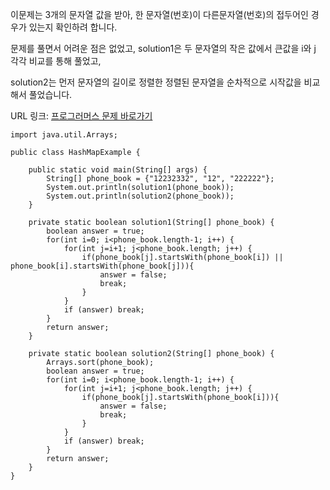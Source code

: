 이문제는 3개의 문자열 값을 받아, 한 문자열(번호)이 다른문자열(번호)의 접두어인 경우가 있는지 확인하려 합니다.

문제를 풀면서 어려운 점은 없었고, solution1은 두 문자열의 작은 값에서 큰값을 i와 j 각각 비교를 통해 풀었고, 

solution2는 먼저 문자열의 길이로 정렬한 정렬된 문자열을 순차적으로 시작값을 비교해서 풀었습니다.

URL 링크: [프로그러머스 문제 바로가기](https://programmers.co.kr/learn/courses/30/lessons/42577?language=java)

```{.java}
import java.util.Arrays;

public class HashMapExample {

    public static void main(String[] args) {
        String[] phone_book = {"12232332", "12", "222222"};
        System.out.println(solution1(phone_book));
        System.out.println(solution2(phone_book));
    }

    private static boolean solution1(String[] phone_book) {
        boolean answer = true;
        for(int i=0; i<phone_book.length-1; i++) {
            for(int j=i+1; j<phone_book.length; j++) {
                if(phone_book[j].startsWith(phone_book[i]) || phone_book[i].startsWith(phone_book[j])){
                    answer = false;
                    break;
                }
            }
            if (answer) break;
        }
        return answer;
    }

    private static boolean solution2(String[] phone_book) {
        Arrays.sort(phone_book);
        boolean answer = true;
        for(int i=0; i<phone_book.length-1; i++) {
            for(int j=i+1; j<phone_book.length; j++) {
                if(phone_book[j].startsWith(phone_book[i])){
                    answer = false;
                    break;
                }
            }
            if (answer) break;
        }
        return answer;
    }
}

```
